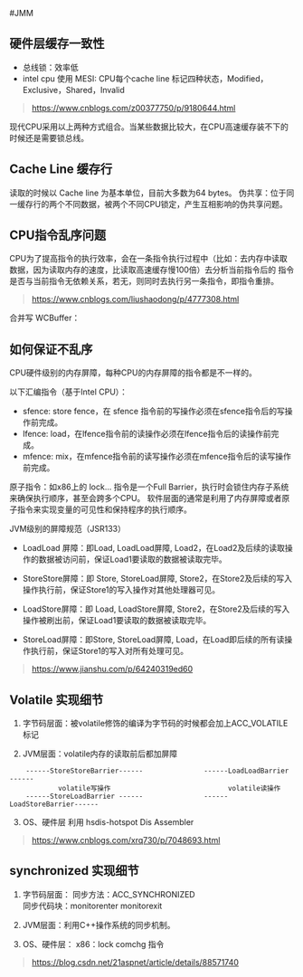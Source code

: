 #JMM

## 硬件层缓存一致性

- 总线锁：效率低
- intel cpu 使用 MESI: CPU每个cache line 标记四种状态，Modified，Exclusive，Shared，Invalid

> https://www.cnblogs.com/z00377750/p/9180644.html

现代CPU采用以上两种方式组合。当某些数据比较大，在CPU高速缓存装不下的时候还是需要锁总线。

## Cache Line 缓存行
读取的时候以 Cache line 为基本单位，目前大多数为64 bytes。
伪共享：位于同一缓存行的两个不同数据，被两个不同CPU锁定，产生互相影响的伪共享问题。

## CPU指令乱序问题
CPU为了提高指令的执行效率，会在一条指令执行过程中（比如：去内存中读取数据，因为读取内存的速度，比读取高速缓存慢100倍）去分析当前指令后的
指令是否与当前指令无依赖关系，若无，则同时去执行另一条指令，即指令重排。

> https://www.cnblogs.com/liushaodong/p/4777308.html

合并写 WCBuffer：

## 如何保证不乱序

CPU硬件级别的内存屏障，每种CPU的内存屏障的指令都是不一样的。

以下汇编指令（基于Intel CPU）：
- sfence: store fence，在 sfence 指令前的写操作必须在sfence指令后的写操作前完成。
- lfence: load，在lfence指令前的读操作必须在lfence指令后的读操作前完成。
- mfence: mix，在mfence指令前的读写操作必须在mfence指令后的读写操作前完成。

原子指令：如x86上的 lock... 指令是一个Full Barrier，执行时会锁住内存子系统来确保执行顺序，甚至会跨多个CPU。
软件层面的通常是利用了内存屏障或者原子指令来实现变量的可见性和保持程序的执行顺序。

JVM级别的屏障规范（JSR133）
- LoadLoad 屏障：即Load, LoadLoad屏障, Load2，在Load2及后续的读取操作的数据被访问前，保证Load1要读取的数据被读取完毕。

- StoreStore屏障：即 Store, StoreLoad屏障, Store2，在Store2及后续的写入操作执行前，保证Store1的写入操作对其他处理器可见。

- LoadStore屏障：即 Load, LoadStore屏障, Store2，在Store2及后续的写入操作被刷出前，保证Load1要读取的数据被读取完毕。

- StoreLoad屏障：即Store, StoreLoad屏障, Load，在Load即后续的所有读操作执行前，保证Store1的写入对所有处理可见。

> https://www.jianshu.com/p/64240319ed60

## Volatile 实现细节

1. 字节码层面：被volatile修饰的编译为字节码的时候都会加上ACC_VOLATILE标记

2. JVM层面：volatile内存的读取前后都加屏障
```
    ------StoreStoreBarrier------               ------LoadLoadBarrier ------
            volatile写操作                             volatile读操作
    ------StoreLoadBarrier ------               ------LoadStoreBarrier------
```
3. OS、硬件层
利用 hsdis-hotspot Dis Assembler
> https://www.cnblogs.com/xrq730/p/7048693.html

## synchronized 实现细节

1. 字节码层面：
    同步方法：ACC_SYNCHRONIZED   
    同步代码块：monitorenter monitorexit

2. JVM层面：利用C++操作系统的同步机制。

3. OS、硬件层：
   x86：lock comchg 指令
> https://blog.csdn.net/21aspnet/article/details/88571740

